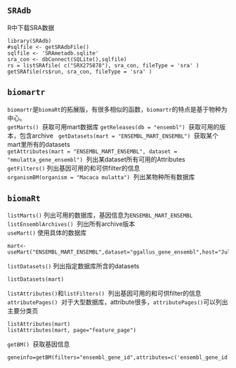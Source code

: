 ## `SRAdb`
R中下载SRA数据  

```
library(SRAdb)
#sqlfile <- getSRAdbFile()
sqlfile <- 'SRAmetadb.sqlite'
sra_con <- dbConnect(SQLite(),sqlfile)
rs = listSRAfile( c("SRX275878"), sra_con, fileType = 'sra' )
getSRAfile(rs$run, sra_con, fileType = 'sra' )
```

## `biomartr`
`biomartr`是`biomaRt`的拓展版，有很多相似的函数，`biomartr`的特点是基于物种为中心。   
`getMarts()`  获取可用mart数据库
`getReleases(db = "ensembl")`  获取可用的版本，包含archive  
`getDatasets(mart = "ENSEMBL_MART_ENSEMBL")`  获取某个mart里所有的datasets  
`getAttributes(mart = "ENSEMBL_MART_ENSEMBL", dataset = "mmulatta_gene_ensembl")`  列出某dataset所有可用的Attributes  
`getFilters()`  列出基因可用的和可供filter的信息  
`organismBM(organism = "Macaca mulatta")`  列出某物种所有数据库





## `biomaRt`
`listMarts()`  列出可用的数据库，基因信息为`ENSEMBL_MART_ENSEMBL`  
`listEnsemblArchives()`  列出所有archive版本  
`useMart()`  使用具体的数据库  
```
mart<-useMart("ENSEMBL_MART_ENSEMBL",dataset="ggallus_gene_ensembl",host="Jul2016.archive.ensembl.org")
```
`listDatasets()`  列出指定数据库所含的datasets  
```
listDatasets(mart)
```
`listAttributes()`和`listFilters()`  列出基因可用的和可供filter的信息  
`attributePages()`  对于大型数据库，attribute很多，`attributePages()`可以列出主要分类页  
```
listAttributes(mart)
listAttributes(mart, page="feature_page")
```

`getBM()`  获取基因信息  
```
geneinfo=getBM(filters="ensembl_gene_id",attributes=c('ensembl_gene_id','external_gene_name','description'),values=gene_id,mart=mart)
```

